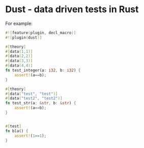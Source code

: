 # Dust - data driven tests in Rust



For example:
```rust
#![feature(plugin, decl_macro)]
#![plugin(dust)]

#[theory]
#[data(1,1)]
#[data(2,2)]
#[data(3,3)]
#[data(4,4)]
fn test_integer(a: i32, b: i32) {
    assert!(a==b);
}

#[theory]
#[data("test", "test")]
#[data("test2", "test2")]
fn test_str(a: &str, b: &str) {
    assert!(a==b);
}


#[test]
fn bla() {
    assert!(1==1);
}
```